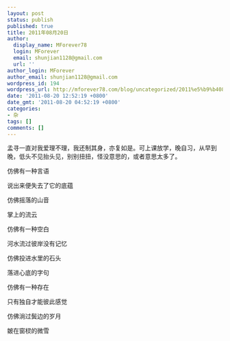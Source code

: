 ```yaml
---
layout: post
status: publish
published: true
title: 2011年08月20日
author:
  display_name: MForever78
  login: MForever
  email: shunjian1128@gmail.com
  url: ''
author_login: MForever
author_email: shunjian1128@gmail.com
wordpress_id: 194
wordpress_url: http://mforever78.com/blog/uncategorized/2011%e5%b9%b408%e6%9c%8820%e6%97%a5-3/
date: '2011-08-20 12:52:19 +0800'
date_gmt: '2011-08-20 04:52:19 +0800'
categories:
- 杂
tags: []
comments: []
---
```


<p>孟寻一直对我爱理不理，我还制其身，亦复如是。可上课放学，晚自习，从早到晚，低头不见抬头见，别别扭扭，怪没意思的，或者意思太多了。</P>
<p>仿佛有一种言语</P>
<p>说出来便失去了它的底蕴</P>
<p>仿佛摇落的山音</P>
<p>掌上的流云</P>
<p>仿佛有一种空白</P>
<p>河水流过彼岸没有记忆</P>
<p>仿佛投进水里的石头</P>
<p>落进心底的字句</P>
<p>仿佛有一种存在</P>
<p>只有独自才能彼此感觉</P>
<p>仿佛淌过鬓边的岁月</P>
<p>皴在窗棂的微雪</P>
